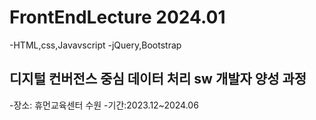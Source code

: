 # FrontEndLecture 2024.01
-HTML,css,Javavscript
-jQuery,Bootstrap

## 디지털 컨버전스 중심 데이터 처리 sw 개발자 양성 과정
-장소: 휴먼교육센터 수원
-기간:2023.12~2024.06
